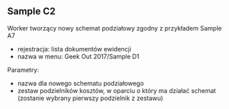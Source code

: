 ## Sample C2

Worker tworzący nowy schemat podziałowy zgodny z przykładem Sample A7

* rejestracja: lista dokumentów ewidencji
* nazwa w menu: Geek Out 2017/Sample D1

Parametry:

* nazwa dla nowego schematu podziałowego
* zestaw podzielników kosztów, w oparciu o który ma działać schemat  
(zostanie wybrany pierwszy podzielnik z zestawu)